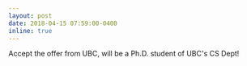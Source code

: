 ```yaml
---
layout: post
date: 2018-04-15 07:59:00-0400
inline: true
---
```


Accept the offer from UBC, will be a Ph.D. student of UBC's CS Dept!
